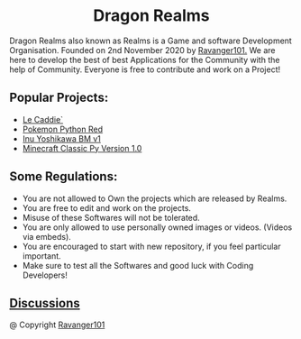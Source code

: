 <h1 align="center">Dragon Realms</h1>


Dragon Realms also known as Realms is a Game and software Development Organisation. Founded on 2nd November 2020 by [Ravanger101.](https://github.com/Ravanger101) We are here to
develop the best of best Applications for the Community with the help of Community. Everyone is free to contribute and work on a Project!

## Popular Projects:
- [Le Caddie`](https://github.com/ProjectDragonRealms/Le-Caddie-#readme)
- [Pokemon Python Red](https://github.com/ProjectDragonRealms/Pokemon-PythonRed/releases/tag/v1.0.0)
- [Inu Yoshikawa BM v1](https://github.com/ProjectDragonRealms/Inu-Yoshikawa.V.1.0.Benchmark#readme)
- [Minecraft Classic Py Version 1.0](https://github.com/ProjectDragonRealms/MinecraftClassicPYVersion1.0)

## Some Regulations:
- You are not allowed to Own the projects which are released by Realms.
- You are free to edit and work on the projects.
- Misuse of these Softwares will not be tolerated.
- You are only allowed to use personally owned images or videos. (Videos via embeds).
- You are encouraged to start with new repository, if you feel particular important.
- Make sure to test all the Softwares and good luck with Coding Developers!

## [Discussions](https://github.com/orgs/ProjectDragonRealms/discussions)
@ Copyright [Ravanger101](https://github.com/Ravanger101)






